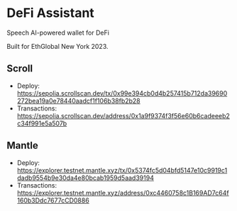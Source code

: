 # DeFi Assistant

Speech AI-powered wallet for DeFi

Built for EthGlobal New York 2023.

## Scroll

-   Deploy: https://sepolia.scrollscan.dev/tx/0x99e394cb0d4b257415b712da39690272bea19a0e78440aadcf1f106b38fb2b28
-   Transactions: https://sepolia.scrollscan.dev/address/0x1a9f9374f3f56e60b6cadeeeb2c34f991e5a507b

## Mantle

-   Deploy: https://explorer.testnet.mantle.xyz/tx/0x5374fc5d04bfd5147e10c9919c1dadb9554b9e30da4e80bcab1959d5aad39194
-   Transactions: https://explorer.testnet.mantle.xyz/address/0xc4460758c1B169AD7c64f160b3Ddc7677cCD0886
